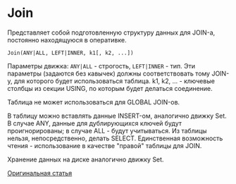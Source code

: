 # Join

Представляет собой подготовленную структуру данных для JOIN-а, постоянно находящуюся в оперативке.

```text
Join(ANY|ALL, LEFT|INNER, k1[, k2, ...])
```

Параметры движка: `ANY|ALL` - строгость, `LEFT|INNER` - тип.
Эти параметры (задаются без кавычек) должны соответствовать тому JOIN-у, для которого будет использоваться таблица. k1, k2, ... - ключевые столбцы из секции USING, по которым будет делаться соединение.

Таблица не может использоваться для GLOBAL JOIN-ов.

В таблицу можно вставлять данные INSERT-ом, аналогично движку Set. В случае ANY, данные для дублирующихся ключей будут проигнорированы; в случае ALL - будут учитываться. Из таблицы нельзя, непосредственно, делать SELECT. Единственная возможность чтения - использование в качестве "правой" таблицы для JOIN.

Хранение данных на диске аналогично движку Set.

[Оригинальная статья](https://clickhouse.yandex/docs/ru/operations/table_engines/join/) <!--hide-->
